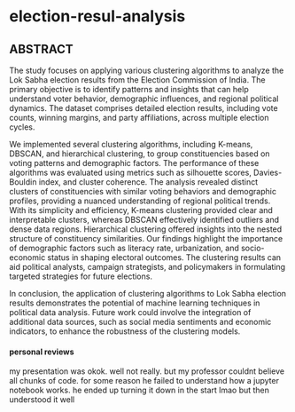 # election-resul-analysis
## ABSTRACT
The study focuses on applying various clustering algorithms to analyze the Lok Sabha election results from the Election Commission of India. The primary objective is to identify patterns and insights that can help understand voter behavior, demographic influences, and regional political dynamics. The dataset comprises detailed election results, including vote counts, winning margins, and party affiliations, across multiple election cycles.

We implemented several clustering algorithms, including K-means, DBSCAN, and hierarchical clustering, to group constituencies based on voting patterns and demographic factors. The performance of these algorithms was evaluated using metrics such as silhouette scores, Davies-Bouldin index, and cluster coherence.
The analysis revealed distinct clusters of constituencies with similar voting behaviors and demographic profiles, providing a nuanced understanding of regional political trends. With its simplicity and efficiency, K-means clustering provided clear and interpretable clusters, whereas DBSCAN effectively identified outliers and dense data regions. Hierarchical clustering offered insights into the nested structure of constituency similarities. Our findings highlight the importance of demographic factors such as literacy rate, urbanization, and socio-economic status in shaping electoral outcomes. The clustering results can aid political analysts, campaign strategists, and policymakers in formulating targeted strategies for future elections.

In conclusion, the application of clustering algorithms to Lok Sabha election results demonstrates the potential of machine learning techniques in political data analysis. Future work could involve the integration of additional data sources, such as social media sentiments and economic indicators, to enhance the robustness of the clustering models.

#### personal reviews
my presentation was okok. well not really. but my professor couldnt believe all chunks of code. 
for some reason he failed to understand how a jupyter notebook works. he ended up turning it down in the start lmao but then understood it well
